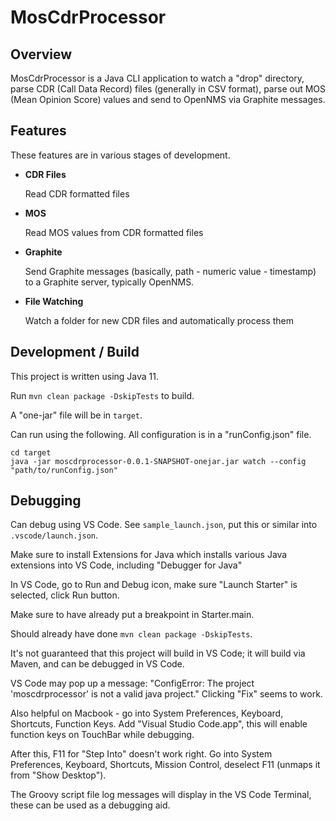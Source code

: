 MosCdrProcessor
=============

Overview
--------

MosCdrProcessor is a Java CLI application to watch a "drop" directory, parse CDR (Call Data Record) files
(generally in CSV format), parse out MOS (Mean Opinion Score) values and send to OpenNMS via Graphite messages.


Features
--------

These features are in various stages of development.

* **CDR Files**

    Read CDR formatted files

* **MOS**

    Read MOS values from CDR formatted files

* **Graphite**

    Send Graphite messages (basically, path - numeric value - timestamp) to a Graphite server, typically OpenNMS.

* **File Watching**

    Watch a folder for new CDR files and automatically process them


Development / Build
-------------------

This project is written using Java 11.

Run `mvn clean package -DskipTests` to build.

A "one-jar" file will be in `target`.

Can run using the following. All configuration is in a "runConfig.json" file.

```
cd target
java -jar moscdrprocessor-0.0.1-SNAPSHOT-onejar.jar watch --config "path/to/runConfig.json"
```


Debugging
---------
Can debug using VS Code. See `sample_launch.json`, put this or similar into `.vscode/launch.json`.

Make sure to install Extensions for Java which installs various Java extensions into VS Code, including "Debugger for Java"

In VS Code, go to Run and Debug icon, make sure "Launch Starter" is selected, click Run button.

Make sure to have already put a breakpoint in Starter.main.

Should already have done `mvn clean package -DskipTests`.

It's not guaranteed that this project will build in VS Code; it will build via Maven, and can be debugged in VS Code.

VS Code may pop up a message: "ConfigError: The project 'moscdrprocessor' is not a valid java project." Clicking "Fix" seems to work.

Also helpful on Macbook - go into System Preferences, Keyboard, Shortcuts, Function Keys.
Add "Visual Studio Code.app", this will enable function keys on TouchBar while debugging.

After this, F11 for "Step Into" doesn't work right.
Go into System Preferences, Keyboard, Shortcuts, Mission Control, deselect F11 (unmaps it from "Show Desktop").

The Groovy script file log messages will display in the VS Code Terminal, these can be used as a debugging aid.
